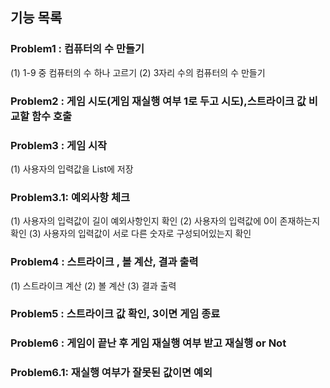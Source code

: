 ## 기능 목록
### Problem1 : 컴퓨터의 수 만들기
(1) 1-9 중 컴퓨터의 수 하나 고르기
(2) 3자리 수의 컴퓨터의 수 만들기
### Problem2 : 게임 시도(게임 재실행 여부 1로 두고 시도),스트라이크 값 비교할 함수 호출
### Problem3 : 게임 시작
(1) 사용자의 입력값을 List에 저장
### Problem3.1: 예외사항 체크
(1) 사용자의 입력값이 길이 예외사항인지 확인
(2) 사용자의 입력값에 0이 존재하는지 확인
(3) 사용자의 입력값이 서로 다른 숫자로 구성되어있는지 확인
### Problem4 : 스트라이크 , 볼 계산, 결과 출력
(1) 스트라이크 계산
(2) 볼 계산
(3) 결과 출력
### Problem5 : 스트라이크 값 확인, 3이면 게임 종료
### Problem6 : 게임이 끝난 후 게임 재실행 여부 받고 재실행 or Not
### Problem6.1: 재실행 여부가 잘못된 값이면 예외
